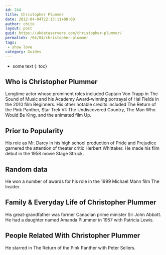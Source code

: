 ```yaml
---
id: 244
title: Christopher Plummer
date: 2012-04-04T22:13:11+00:00
author: chito
layout: post
guid: https://ukdataservers.com/christopher-plummer/
permalink: /04/04/christopher-plummer
tags:
 - show love
category: Guides
---
```


* some text
{: toc}


## Who is  Christopher Plummer
                  
                  
                  
Longtime actor whose prominent roles included Captain Von Trapp in The Sound of Music and his Academy Award-winning portrayal of Hal Fields in the 2010 film Beginners. His other notable credits included The Return of the Pink Panther, Star Trek VI: The Undiscovered Country, The Man Who Would Be King, and the animated film Up.
                  
                
                
                
## Prior to Popularity 
                  
                  
                  
His role as Mr. Darcy in his high school production of Pride and Prejudice garnered the attention of theater critic Herbert Whittaker. He made his film debut in the 1958 movie Stage Struck. 
                  
                
                
                
## Random data 
                  
                  
                  
He won a number of awards for his role in the 1999 Michael Mann film The Insider.
                  
                
                
                
## Family & Everyday Life of Christopher Plummer
                  
                  
                  
His great-grandfather was former Canadian prime minister Sir John Abbott. He had a daughter named Amanda Plummer in 1957 with Patricia Lewis. 
                  
                
                
                
## People Related With  Christopher Plummer
                  
                  
                  
He starred in The Return of the Pink Panther with Peter Sellers.
                  
                
              
            
          
          
          
    
    
  

